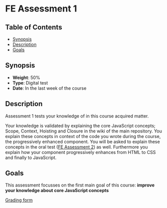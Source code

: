# FE Assessment 1

## Table of Contents

* [Synopsis](#synopsis)
* [Description](#description)
* [Goals](#goals)

## Synopsis

* **Weight**: 50%
* **Type**: Digital test
* **Date**: In the last week of the course

## Description

Assessment 1 tests your knowledge of in this course acquired matter.

Your knowledge is validated by explaining the core JavaScript concepts; Scope, Context, Hoisting and Closure in the wiki of the main repository. You explain these concepts in context of the code you wrote during the course, the progressively enhanced component. You will be asked to explain these concepts in the oral test ([FE Assessment 2](https://github.com/cmda-bt/fe-course-19-20/blob/master/assessment-2.md)) as well. Furthermore you explain how your component progressively enhances from HTML to CSS and finally to JavaScript.

## Goals

This assessment focusses on the first main goal of this course: **improve your knowledge about core JavaScript concepts**

[Grading form](https://github.com/cmda-bt/fe-course-19-20/blob/master/forms/assessment-1-wiki.pdf)
